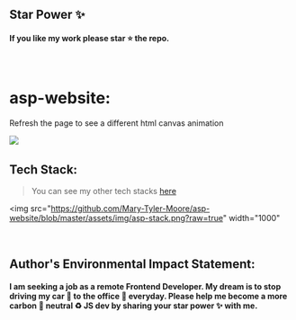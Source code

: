 ## Star Power :sparkles:

#### If you like my work please star :star: the repo.

<br />

# asp-website:

Refresh the page to see a different html canvas animation 

<img src="https://raw.githubusercontent.com/Mary-Tyler-Moore/asp-website/master/assets/asp-animation.gif" width="1000" />

<br />

## Tech Stack:

> You can see my other tech stacks [here](https://stackshare.io/Mary-Tyler-Moore)

<img src="https://github.com/Mary-Tyler-Moore/asp-website/blob/master/assets/img/asp-stack.png?raw=true" width="1000"

<br />

## Author's Environmental Impact Statement:

#### I am seeking a job as a remote Frontend Developer. My dream is to stop driving my car :car: to the office :office: everyday. Please help me become a more carbon :deciduous_tree: neutral :recycle: JS dev by sharing your star power :sparkles: with me.
